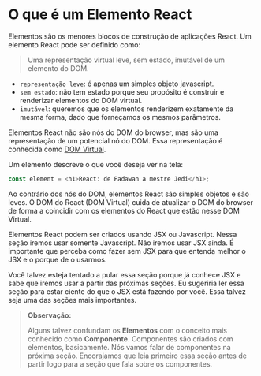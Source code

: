 # O que é um Elemento React
Elementos são os menores blocos de construção de aplicações React. Um elemento React pode ser definido como:

>Uma representação virtual leve, sem estado, imutável de um elemento do DOM.

- `representação leve`: é apenas um simples objeto javascript.
- `sem estado`: não tem estado porque seu propósito é construir e renderizar elementos do DOM virtual.
- `imutável`: queremos que os elementos renderizem exatamente da mesma forma, dado que forneçamos os mesmos parâmetros.

Elementos React não são nós do DOM do browser, mas são uma representação de um potencial nó do DOM. Essa representação é conhecida como [DOM Virtual](what-is-react/1.4.md).

Um elemento descreve o que você deseja ver na tela:

```js
const element = <h1>React: de Padawan a mestre Jedi</h1>;
```

Ao contrário dos nós do DOM, elementos React são simples objetos e são leves. O DOM do React (DOM Virtual) cuida de atualizar o DOM do browser de forma a coincidir com os elementos do React que estão nesse DOM Virtual.

Elementos React podem ser criados usando JSX ou Javascript. Nessa seção iremos usar somente Javascript. Não iremos usar JSX ainda. É importante que perceba como fazer sem JSX para que entenda melhor o JSX  e o porque de o usarmos.

Você talvez esteja tentado a pular essa seção porque já conhece JSX e sabe que iremos usar a partir das próximas seções. Eu sugeriria ler essa seção para estar ciente do que o JSX está fazendo por você. Essa talvez seja uma das seções mais importantes.

>**Observação:**
>
>Alguns talvez confundam os **Elementos** com o conceito mais conhecido como **Componente**. Componentes são criados com elementos, basicamente. Nós vamos falar de componentes na próxima seção. Encorajamos que leia primeiro essa seção antes de partir logo para a seção que fala sobre os componentes.
